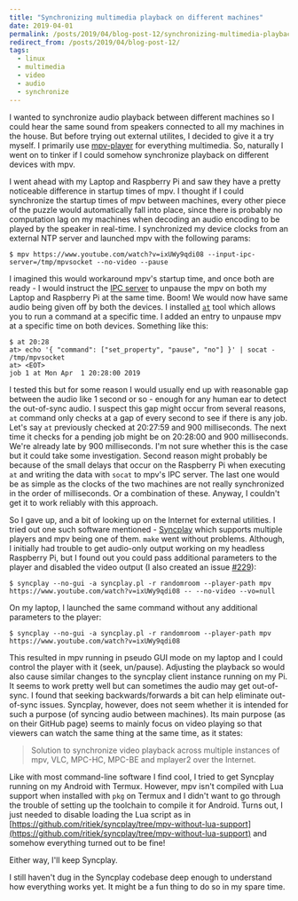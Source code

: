 ```yaml
---
title: "Synchronizing multimedia playback on different machines"
date: 2019-04-01
permalink: /posts/2019/04/blog-post-12/synchronizing-multimedia-playback
redirect_from: /posts/2019/04/blog-post-12/
tags:
  - linux
  - multimedia
  - video
  - audio
  - synchronize
---
```


I wanted to synchronize audio playback between different machines so I could
hear the same sound from speakers connected to all my machines in the house.
But before trying out external utilites, I decided to give it a try myself. I
primarily use [mpv-player](https://mpv.io/) for everything multimedia. So, naturally I went on to tinker
if I could somehow synchronize playback on different devices with mpv.

I went ahead with my Laptop and Raspberry Pi and saw they have a pretty noticeable difference in startup times of mpv.
I thought if I could synchronize the startup times of mpv between machines, every other piece of the puzzle would
automatically fall into place, since there is probably no computation lag on my machines when decoding an audio
encoding to be played by the speaker in real-time. I synchronized my
device clocks from an external NTP server and launched mpv with the following params:
```
$ mpv https://www.youtube.com/watch?v=ixUWy9qdi08 --input-ipc-server=/tmp/mpvsocket --no-video --pause
```

I imagined this would workaround mpv's startup time, and once both are ready - I would instruct the
[IPC server](https://mpv.io/manual/stable/#json-ipc) to unpause the mpv on both my Laptop and Raspberry Pi at the
same time. Boom! We would now have same audio being given off by both the devices. I installed
[`at`](https://www.linuxjournal.com/content/schedule-one-time-commands-unix-tool) tool which allows you to run a
command at a specific time. I added an entry to unpause mpv at a specific time on both devices. Something like this:
```
$ at 20:28
at> echo '{ "command": ["set_property", "pause", "no"] }' | socat - /tmp/mpvsocket
at> <EOT>
job 1 at Mon Apr  1 20:28:00 2019
```

I tested this but for some reason I would usually end up with reasonable gap between the audio like 1 second or so -
enough for any human ear to detect the out-of-sync audio. I suspect this gap might occur from several reasons, `at`
command only checks at a gap of every second to see if there is any job. Let's say `at` previously checked at 20:27:59
and 900 milliseconds. The next time it checks for a pending job might be on 20:28:00 and 900 milliseconds. We're
already late by 900 milliseconds. I'm not sure whether this is the case but it could take some investigation.
Second reason might probably be because of the small delays that occur on the Raspberry Pi when executing `at` and
writing the data with `socat` to mpv's IPC server. The last one would be as simple as the clocks of the two machines
are not really synchronized in the order of milliseconds. Or a combination of these. Anyway, I couldn't get it to
work reliably with this approach.

So I gave up, and a bit of looking up on the Internet for external utilities. I tried out one such software mentioned -
[Syncplay](https://github.com/Syncplay/syncplay/) which supports multiple players and mpv being one of them. `make`
went without problems. Although, I initially had trouble to get audio-only output working on my headless Raspberry Pi,
but I found out you could pass additional parameters to the player and disabled the video output (I also created an issue
[#229](https://github.com/Syncplay/syncplay/issues/229)):
```
$ syncplay --no-gui -a syncplay.pl -r randomroom --player-path mpv https://www.youtube.com/watch?v=ixUWy9qdi08 -- --no-video --vo=null
```

On my laptop, I launched the same command without any additional parameters to the player:
```
$ syncplay --no-gui -a syncplay.pl -r randomroom --player-path mpv https://www.youtube.com/watch?v=ixUWy9qdi08
```

This resulted in mpv running in pseudo GUI mode on my laptop and I could control the player with it (seek, un/pause).
Adjusting the playback so would also cause similar changes to the syncplay client instance running on my Pi. It seems
to work pretty well but can sometimes the audio may get out-of-sync. I found that seeking backwards/forwards a bit can
help eliminate out-of-sync issues. Syncplay, however, does not seem whether it is intended for such a purpose (of syncing
audio between machines). Its main purpose (as on their GitHub page) seems to mainly focus on video playing so that viewers
can watch the same thing at the same time, as it states:

> Solution to synchronize video playback across multiple instances of mpv, VLC, MPC-HC, MPC-BE and mplayer2 over the
> Internet.

Like with most command-line software I find cool, I tried to get Syncplay running on my Android with Termux. However, mpv isn't
compiled with Lua support when installed with `pkg` on Termux and I didn't want to go through the trouble of
setting up the toolchain to compile it for Android. Turns out, I just needed to disable loading the Lua script
as in [https://github.com/ritiek/syncplay/tree/mpv-without-lua-support](https://github.com/ritiek/syncplay/tree/mpv-without-lua-support)
and somehow everything turned out to be fine!

Either way, I'll keep Syncplay.

I still haven't dug in the Syncplay codebase deep enough to understand how everything works yet. It might be
a fun thing to do so in my spare time.
